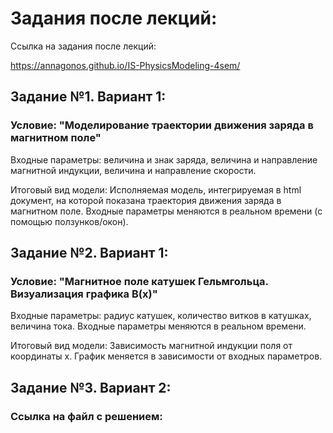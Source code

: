 # Задания после лекций:

Ссылка на задания после лекций:

https://annagonos.github.io/IS-PhysicsModeling-4sem/


## Задание №1. Вариант 1: 


### Условие: "Моделирование траектории движения заряда в магнитном поле"

Входные параметры: величина и знак заряда, величина и направление магнитной индукции, величина и направление скорости.

Итоговый вид модели: Исполняемая модель, интегрируемая в html документ, на которой показана траектория движения заряда в магнитном поле. Входные параметры меняются в реальном времени (с помощью ползунков/окон). 


## Задание №2. Вариант 1:


### Условие: "Магнитное поле катушек Гельмгольца. Визуализация графика B(x)"

Входные параметры: радиус катушек, количество витков в катушках, величина тока. Входные параметры меняются в реальном времени.

Итоговый вид модели: Зависимость магнитной индукции поля от координаты x. График меняется в зависимости от входных параметров.


## Задание №3. Вариант 2:


### Ссылка на файл с решением:  



